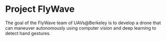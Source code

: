 # Project FlyWave

The goal of the FlyWave team of UAVs@Berkeley is to develop a drone that can
maneuver autonomously using computer vision and deep learning to detect hand
gestures.
